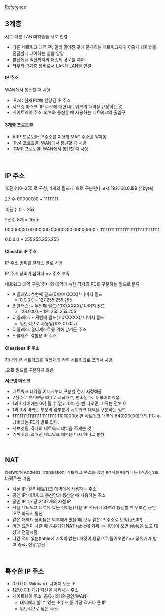 [Reference](https://www.youtube.com/playlist?list=PL0d8NnikouEWcF1jJueLdjRIC4HsUlULi)

## 3계층

서로 다른 LAN 대역들을 서로 연결

- 다른 네트워크 대역 즉, 멀리 떨어진 곳에 존재하는 네트워크까지 어떻게 데이터를 전달할지 제어하는 일을 담당
- 발신에서 착신까지의 패킷의 경로를 제어
- 라우터: 3계층 장비로서 LAN과 LAN을 연결

#### IP 주소

WAN에서 통신할 때 사용

- IPv4: 현재 PC에 할당된 IP 주소
- 서브넷 마스크: IP 주소에 대한 네트워크의 대역을 규정하는 것
- 게이트웨이 주소: 외부와 통신할 때 사용하는 네트워크의 출입구

#### 3계층 프로토콜

- ARP 프로토콜: IP주소를 이용해 MAC 주소를 알아옴
- IPv4 프로토콜: WAN에서 통신할 때 사용
- ICMP 프로토콜: WAN에서 통신할 때 사용

<br>

## IP 주소

10진수(0~255)로 구성, 4개의 필드가 .으로 구분된다. ex) 192.168.0.189 (4byte)

2진수 00000000 ~ 11111111

10진수 0 ~ 255

2진수 8개 = 1byte

00000000.00000000.00000000.00000000 ~ 11111111.11111111.11111111.11111111

0.0.0.0 ~ 255.255.255.255

#### Classful IP 주소

IP 주소 범위를 클래스 별로 사용

IP 주소 낭비가 심하다 => 주소 부족

네트워크 대역 구분/ 하나의 대역에 속한 각자의 PC를 구분하는 필드로 분류

- A 클래스: 첫번째 필드(0XXXXXXX)/ 나머지 필드
  - 0.0.0.0 ~ 127.255.255.255
- B 클래스: ~ 두번째 필드(10XXXXXX)/ 나머지 필드
  - 128.0.0.0 ~ 191.255.255.255
- C 클래스: ~ 세번째 필드(110XXXXX)/ 나머지 필드
  - 일반적으로 사용됨(192.0.0.0~)
- D 클래스: 멀티캐스트를 위해 남겨둔 주소
- E 클래스: 실험용 IP 주소

#### Classless IP 주소

하나의 큰 네트워크를 여러개의 작은 네트워크로 쪼개서 사용

.으로 필드를 구분하지 않음

**서브넷 마스크**

- 네트워크 대역을 어디서부터 구분할 건지 지정해줌
- 2진수로 표기했을 때 1로 시작하고, 연속된 1로 이루어져있음
- 1과 1 사이에는 0이 올 수 없고, 0이 한 번 나오면 그 뒤는 전부 0
- 1과 0이 바뀌는 부분의 앞부분이 네트워크 대역을 구분하는 필드
- 11111111.11111111.11111111.11000000: 한 네트워크 대역에 64(000000)대의 PC => 낭비되는 PC가 별로 없다.
- 서브넷팅: 하나의 네트워크 대역을 쪼개는 것
- 슈퍼넷팅: 쪼개진 네트워크 대역을 다시 하나로 합침

<br>

## NAT

Network Address Translation: 네트워크 주소를 특정 IP(사설)에서 다른 IP(공인)로 바꿔주는 기술

- 사설 IP: 같은 네트워크 대역에서 사용하는 주소
- 공인 IP: 네트워크 통신망과 통신할 때 사용하는 주소
- 공인 IP 1개 당 2^32개의 사설 IP
- 사설 네트워크 대역에 있는 장비들(사설 IP 사용)이 외부와 통신할 때 무조건 공인 IP로 바꿔서 통신
- 같은 대역의 장비들은 외부에서 봤을 때 모두 같은 IP 주소로 보임(공인IP)
- 어떤 요청이 나갈 때 공유기가 NAT table에 기록 => 응답이 오면 table을 보고 대상에 전달해줌
- 나간 적이 없는(table에 기록이 없는) 패킷이 응답으로 들어오면? => 공유기가 받고 종료. 전달 없음


<br>

## 특수한 IP 주소

- 0.0.0.0: Wildcard. 나머지 모든 IP
- 127.0.0.1: 자기 자신을 나타내는 주소
- 게이트웨이 주소: 공유기의 IP(공인/WAN)
  - 대역에서 쓸 수 있는 IP주소 중 가장 작거나 큰 IP
  - 일반적으로 낮은 주소
